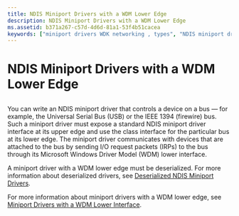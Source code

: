 ```yaml
---
title: NDIS Miniport Drivers with a WDM Lower Edge
description: NDIS Miniport Drivers with a WDM Lower Edge
ms.assetid: b371a267-c57d-4d6d-81a1-53f4b51cacea
keywords: ["miniport drivers WDK networking , types", "NDIS miniport drivers WDK , types", "WDM lower edge WDK networking", "lower edge of NDIS miniport drivers WDK networking"]
---
```


# NDIS Miniport Drivers with a WDM Lower Edge


## <a href="" id="ddk-ndis-miniport-drivers-with-a-wdm-lower-edge-ng"></a>


You can write an NDIS miniport driver that controls a device on a bus — for example, the Universal Serial Bus (USB) or the IEEE 1394 (firewire) bus. Such a miniport driver must expose a standard NDIS miniport driver interface at its upper edge and use the class interface for the particular bus at its lower edge. The miniport driver communicates with devices that are attached to the bus by sending I/O request packets (IRPs) to the bus through its Microsoft Windows Driver Model (WDM) lower interface.

A miniport driver with a WDM lower edge must be deserialized. For more information about deserialized drivers, see [Deserialized NDIS Miniport Drivers](deserialized-ndis-miniport-drivers.md).

For more information about miniport drivers with a WDM lower edge, see [Miniport Drivers with a WDM Lower Interface](miniport-drivers-with-a-wdm-lower-interface.md).

 

 





